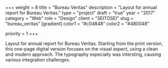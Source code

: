 +++
weight = 8
title = "Bureau Veritas"
description = "Layout for annual report for Bureau Veritas."
type = "project"
draft = "true"
year = "2017"
category = "Web"
role = "Design"
client = "SEITOSEI"
slug = "bureau_veritas"
[gradient]
    color1 = "#c04848"
    color2 = "#480048"


priority = 1
+++

Layout for annual report for Bureau Veritas. Starting from the print version, this one-page digital version focuses on the visual aspect, using a clean and modern approach. The typography especially was intersting, causing various integration challenges.
